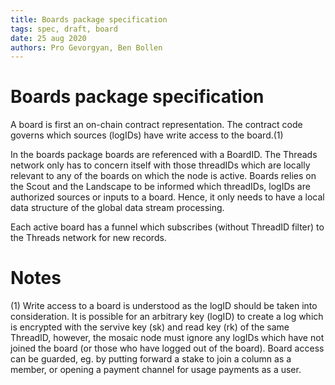 ```yaml
---
title: Boards package specification
tags: spec, draft, board
date: 25 aug 2020
authors: Pro Gevorgyan, Ben Bollen
---
```


# Boards package specification

A board is first an on-chain contract representation. The contract code governs
which sources (logIDs) have write access to the board.(1)

In the boards package boards are referenced with a BoardID.
The Threads network only has to concern itself with those threadIDs which are
locally relevant to any of the boards on which the node is active.
Boards relies on the Scout and the Landscape to be informed which threadIDs,
logIDs are authorized sources or inputs to a board. Hence, it only needs to have
a local data structure of the global data stream processing.

Each active board has a funnel which subscribes (without ThreadID filter) to the Threads network for new records.




# Notes
(1) Write access to a board is understood as the logID should be taken into
    consideration. It is possible for an arbitrary key (logID) to create a log
    which is encrypted with the servive key (sk) and read key (rk)
    of the same ThreadID, however, the mosaic node must ignore any logIDs which
    have not joined the board (or those who have logged out of the board).
    Board access can be guarded, eg. by putting forward a stake to join a column
    as a member, or opening a payment channel for usage payments as a user.
